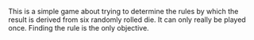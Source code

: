 This is a simple game about trying to determine the rules by which the result is derived from six randomly rolled die. 
It can only really be played once. Finding the rule is the only objective. 